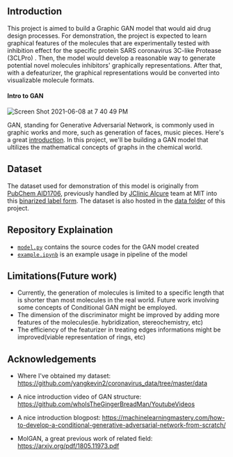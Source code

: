 


## Introduction

This project is aimed to build a Graphic GAN model that would aid drug design processes. For demonstration, the project is expected to learn graphical features of the molecules that are experimentally tested with inhibition effect for the specific protein SARS coronavirus 3C-like Protease (3CLPro) . Then, the model would develop a reasonable way to generate potential novel molecules inhibitors' graphically representations. After that, with a defeaturizer, the graphical representations would be converted into visualizable molecule formats. 

#### Intro to GAN
![Screen Shot 2021-06-08 at 7 40 49 PM](https://user-images.githubusercontent.com/67823308/121478869-0a7f7980-c9fc-11eb-99b0-b5ab283cd386.png)

GAN, standing for Generative Adversarial Network, is commonly used in graphic works and more, such as generation of faces, music pieces. Here's a great [introduction](https://machinelearningmastery.com/what-are-generative-adversarial-networks-gans/). In this project, we'll be building a GAN model that ultilizes the mathematical concepts of graphs in the chemical world.

## Dataset
The dataset used for demonstration of this model is originally from [PubChem AID1706](https://pubchem.ncbi.nlm.nih.gov/bioassay/1706), previously handled by [JClinic AIcure](https://www.aicures.mit.edu/) team at MIT into this [binarized label form](https://github.com/yangkevin2/coronavirus_data/blob/master/data/AID1706_binarized_sars.csv).
The dataset is also hosted in the [data folder](https://github.com/susanzhang233/mollykill/tree/main/data) of this project.

## Repository Explaination
- [`model.py`](https://github.com/susanzhang233/mollykill/blob/main/model.py) contains the source codes for the GAN model created
- [`example.ipynb`](https://github.com/susanzhang233/mollykill/blob/main/example.ipynb) is an example usage in pipeline of the model



## Limitations(Future work)
- Currently, the generation of molecules is limited to a specific length that is shorter than most molecules in the real world. Future work involving some concepts of Conditional GAN might be employed.
- The dimension of the discriminator might be improved by adding more features of the molecules(ie. hybridization, stereochemistry, etc)
- The efficiency of the featurizer in treating edges informations might be improved(viable representation of rings, etc)



## Acknowledgements

- Where I've obtained my dataset: https://github.com/yangkevin2/coronavirus_data/tree/master/data 
- A nice introduction video of GAN structure: https://github.com/whoIsTheGingerBreadMan/YoutubeVideos
- A nice introduction blogpost: https://machinelearningmastery.com/how-to-develop-a-conditional-generative-adversarial-network-from-scratch/

- MolGAN, a great previous work of related field: https://arxiv.org/pdf/1805.11973.pdf


